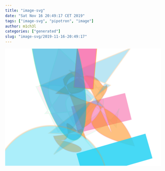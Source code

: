 ```yaml
---
title: "image-svg"
date: "Sat Nov 16 20:49:17 CET 2019"
tags: ["image-svg", "pipotron", "image"]
author: m1ch3l
categories: ["generated"]
slug: "image-svg/2019-11-16-20:49:17"
---
```


![](image.svg)
